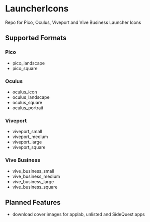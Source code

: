 # LauncherIcons
Repo for Pico, Oculus, Viveport and Vive Business Launcher Icons
## Supported Formats
### Pico
- pico_landscape
- pico_square
### Oculus
- oculus_icon
- oculus_landscape
- oculus_square
- oculus_portrait
### Viveport
- viveport_small
- viveport_medium
- viveport_large
- viveport_square
### Vive Business
- vive_business_small
- vive_business_medium
- vive_business_large
- vive_business_square
## Planned Features
- download cover images for applab, unlisted and SideQuest apps
